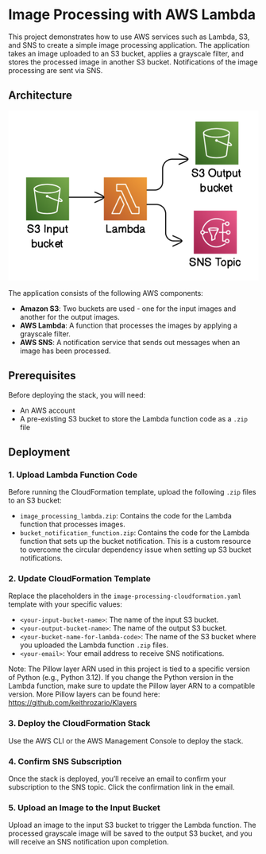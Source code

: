 # Image Processing with AWS Lambda

This project demonstrates how to use AWS services such as Lambda, S3, and SNS to create a simple image processing application. The application takes an image uploaded to an S3 bucket, applies a grayscale filter, and stores the processed image in another S3 bucket. Notifications of the image processing are sent via SNS.

## Architecture

![alt text](<S3 Input.png>)

The application consists of the following AWS components:

- **Amazon S3**: Two buckets are used - one for the input images and another for the output images.
- **AWS Lambda**: A function that processes the images by applying a grayscale filter.
- **AWS SNS**: A notification service that sends out messages when an image has been processed.

## Prerequisites

Before deploying the stack, you will need:

- An AWS account
- A pre-existing S3 bucket to store the Lambda function code as a `.zip` file

## Deployment

### 1. Upload Lambda Function Code

Before running the CloudFormation template, upload the following `.zip` files to an S3 bucket:

- `image_processing_lambda.zip`: Contains the code for the Lambda function that processes images.
- `bucket_notification_function.zip`: Contains the code for the Lambda function that sets up the bucket notification. This is a custom resource to overcome the circular dependency issue when setting up S3 bucket notifications.

### 2. Update CloudFormation Template

Replace the placeholders in the `image-processing-cloudformation.yaml` template with your specific values:

- `<your-input-bucket-name>`: The name of the input S3 bucket.
- `<your-output-bucket-name>`: The name of the output S3 bucket.
- `<your-bucket-name-for-lambda-code>`: The name of the S3 bucket where you uploaded the Lambda function `.zip` files.
- `<your-email>`: Your email address to receive SNS notifications.

Note: The Pillow layer ARN used in this project is tied to a specific version of Python (e.g., Python 3.12). If you change the Python version in the Lambda function, make sure to update the Pillow layer ARN to a compatible version. More Pillow layers can be found here: https://github.com/keithrozario/Klayers

### 3. Deploy the CloudFormation Stack

Use the AWS CLI or the AWS Management Console to deploy the stack.

### 4. Confirm SNS Subscription

Once the stack is deployed, you’ll receive an email to confirm your subscription to the SNS topic. Click the confirmation link in the email.

### 5. Upload an Image to the Input Bucket

Upload an image to the input S3 bucket to trigger the Lambda function. The processed grayscale image will be saved to the output S3 bucket, and you will receive an SNS notification upon completion.